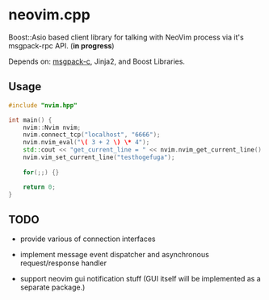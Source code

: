 # neovim.cpp

Boost::Asio based client library for talking with NeoVim process via it's msgpack-rpc API. (**in progress**)

Depends on: [msgpack-c](https://github.com/msgpack/msgpack-c), Jinja2, and Boost Libraries.

## Usage

```cpp
#include "nvim.hpp"

int main() {
    nvim::Nvim nvim;
    nvim.connect_tcp("localhost", "6666");
    nvim.nvim_eval("\( 3 + 2 \) \* 4");
    std::cout << "get_current_line = " << nvim.nvim_get_current_line() << std::endl;
    nvim.vim_set_current_line("testhogefuga");
    
    for(;;) {}

    return 0;
}
```

## TODO

* provide various of connection interfaces

* implement message event dispatcher and asynchronous request/response handler

* support neovim gui notification stuff (GUI itself will be implemented as a separate package.)

